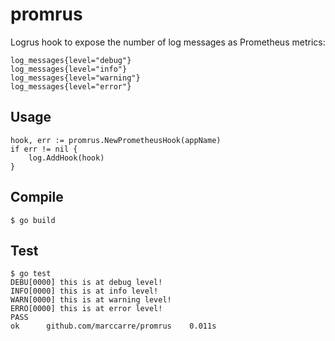# promrus
Logrus hook to expose the number of log messages as Prometheus metrics:
```
log_messages{level="debug"}
log_messages{level="info"}
log_messages{level="warning"}
log_messages{level="error"}
```

## Usage
```
hook, err := promrus.NewPrometheusHook(appName)
if err != nil {
	log.AddHook(hook)
}
```

## Compile
```
$ go build
```

## Test
```
$ go test
DEBU[0000] this is at debug level!                      
INFO[0000] this is at info level!                       
WARN[0000] this is at warning level!                    
ERRO[0000] this is at error level!                      
PASS
ok  	github.com/marccarre/promrus	0.011s
```
